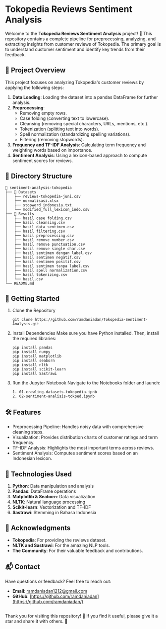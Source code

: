# Tokopedia Reviews Sentiment Analysis

Welcome to the **Tokopedia Reviews Sentiment Analysis** project! 🎉 This repository contains a complete pipeline for preprocessing, analyzing, and extracting insights from customer reviews of Tokopedia. The primary goal is to understand customer sentiment and identify key trends from their feedback.


## 📖 **Project Overview**

This project focuses on analyzing Tokopedia's customer reviews by applying the following steps:

1. **Data Loading**: Loading the dataset into a pandas DataFrame for further analysis.
2. **Preprocessing**:
   - Removing empty rows.
   - Case folding (converting text to lowercase).
   - Cleansing (removing special characters, URLs, mentions, etc.).
   - Tokenization (splitting text into words).
   - Spell normalization (standardizing spelling variations).
   - Filtering (removing stopwords).
3. **Frequency and TF-IDF Analysis**: Calculating term frequency and weighting words based on importance.
4. **Sentiment Analysis**: Using a lexicon-based approach to compute sentiment scores for reviews.


## 📂 **Directory Structure**

```plaintext
📁 sentiment-analysis-tokopedia
├── 📂 Datasets
│   ├── reviews-tokopedia-juni.csv
│   ├── normalisasi.xlsx
│   ├── stopword_indonesia.txt
│   └── modified_full_lexicon_indo.csv
├── 📂 Results
│   ├── hasil case folding.csv
│   ├── hasil cleansing.csv
│   ├── hasil data sentimen.csv
│   ├── hasil filtering.csv
│   ├── hasil preprocessing.csv
│   ├── hasil remove number.csv
│   ├── hasil remove punctuation.csv
│   ├── hasil remove single char.csv
│   ├── hasil sentimen dengan label.csv
│   ├── hasil sentimen negatif.csv
│   ├── hasil sentimen positif.csv
│   ├── hasil sentimen tanpa label.csv
│   ├── hasil spell normalization.csv
│   ├── hasil tokenizing.csv
│   └── hasil.csv
└── README.md
```


## 🚀 **Getting Started**

1. Clone the Repository
   ```plaintext
   git clone https://github.com/ramdaniadan/Tokopedia-Sentiment-Analysis.git
   ```
2. Install Dependencies
   Make sure you have Python installed. Then, install the required libraries:
   ```plaintext
   pip install pandas
   pip install numpy
   pip install matplotlib
   pip install seaborn
   pip install nltk
   pip install scikit-learn
   pip install Sastrawi
   ```
3. Run the Jupyter Notebook
   Navigate to the Notebooks folder and launch:
   ```plaintext
   1. 01-crawling-datasets-tokopedia.ipnb
   2. 02-sentiment-analisis-tokped.ipynb
   ```

## 🛠️ **Features**

- Preprocessing Pipeline: Handles noisy data with comprehensive cleaning steps.
- Visualization: Provides distribution charts of customer ratings and term frequency.
- TF-IDF Analysis: Highlights the most important terms across reviews.
- Sentiment Analysis: Computes sentiment scores based on an Indonesian lexicon.


## 📘 **Technologies Used**

1. **Python**: Data manipulation and analysis
2. **Pandas**: DataFrame operations
3. **Matplotlib & Seaborn**: Data visualization
4. **NLTK**: Natural language processing
5. **Scikit-learn**: Vectorization and TF-IDF
6. **Sastrawi**: Stemming in Bahasa Indonesia


## 🙏 **Acknowledgments**

- **Tokopedia**: For providing the reviews dataset.
- **NLTK and Sastrawi**: For the amazing NLP tools.
- **The Community**: For their valuable feedback and contributions.


## 📬 **Contact**

Have questions or feedback? Feel free to reach out:
- **Email**: ramdaniadan1212@gmail.com
- **GitHub**: [https://github.com/ramdaniadan](https://github.com/ramdaniadan/)


##

Thank you for visiting this repository! 🌟 If you find it useful, please give it a star and share it with others. 🙌
